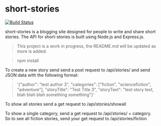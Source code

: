 # short-stories
[![Build Status](https://travis-ci.org/mrbgit/short-stories.svg)](https://travis-ci.org/mrbgit/short-stories)

short-stories is a blogging site designed for people to write and share short stories. The API for short-stories is built using Node.js and Express.js.

>This project is a work in progress, the README.md will be updated as more is added.

>npm install

To create a new story send send a post request to /api/stories/ and send JSON data with the following format:

>'{"author": "test author 3", "categories": ["fiction", "sciencefiction", "adventure"], "storyTitle": "Test Title 3", "storyText": "test story text, blah blah blah something something"}'

To show all stories send a get request to /api/stories/showall

To show a single category, send a get request to /api/stories/ + category. So to see all fiction stories, send your get request to /api/stories/fiction
